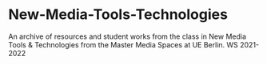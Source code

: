 # New-Media-Tools-Technologies
An archive of resources and student works from the class in New Media Tools &amp; Technologies from the Master Media Spaces at UE Berlin. WS 2021-2022
